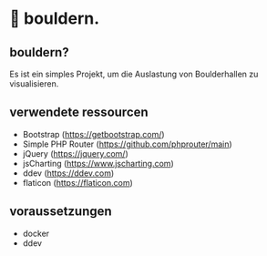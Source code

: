# 🧗 bouldern.
## bouldern?
Es ist ein simples Projekt, um die Auslastung von Boulderhallen zu visualisieren.
## verwendete ressourcen
- Bootstrap (https://getbootstrap.com/)
- Simple PHP Router (https://github.com/phprouter/main)
- jQuery (https://jquery.com/)
- jsCharting (https://www.jscharting.com)
- ddev (https://ddev.com)
- flaticon (https://flaticon.com)
## voraussetzungen
- docker
- ddev